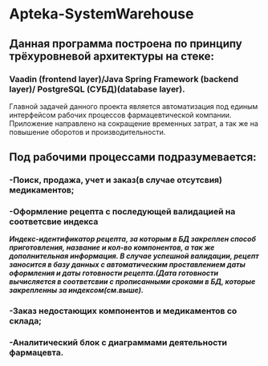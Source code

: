 # Apteka-SystemWarehouse
## Данная программа построена по принципу трёхуровневой архитектуры на стеке:
### Vaadin (frontend layer)/Java Spring Framework (backend layer)/ PostgreSQL (СУБД)(database layer). 
Главной задачей данного проекта является автоматизация под единым интерфейсом рабочих процессов фармацевтической компании. 
Приложение направлено на сокращение  временных затрат, а так же на повышение оборотов и производительности.
## Под рабочими процессами подразумевается:
### -Поиск, продажа, учет и заказ(в случае отсутсвия) медикаментов;
### -Оформление рецепта с последующей валидацией на соответсвие индекса
***Индекс-идентификатор рецепта, за которым в БД закреплен способ приготовления,
название и кол-во компонентов, а так же дополнительная информация.
В случае успешной валидации, рецепт заносится в базу данных с автоматическим проставлением даты оформления
и даты готовности рецепта.(Дата готовности вычисляется в соответсвии с прописанными сроками в БД, которые закрепленны за индексом(см.выше).***
### -Заказ недостающих компонентов и медикаментов со склада;
### -Аналитический блок с диаграммами деятельности фармацевта. 
